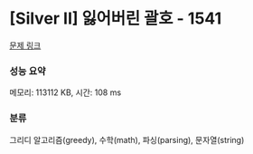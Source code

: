 # [Silver II] 잃어버린 괄호 - 1541 

[문제 링크](https://www.acmicpc.net/problem/1541) 

### 성능 요약

메모리: 113112 KB, 시간: 108 ms

### 분류

그리디 알고리즘(greedy), 수학(math), 파싱(parsing), 문자열(string)

